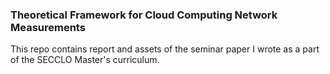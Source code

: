 ### Theoretical Framework for Cloud Computing Network Measurements 

This repo contains report and assets of the seminar paper I wrote as a part of the SECCLO Master's curriculum.


